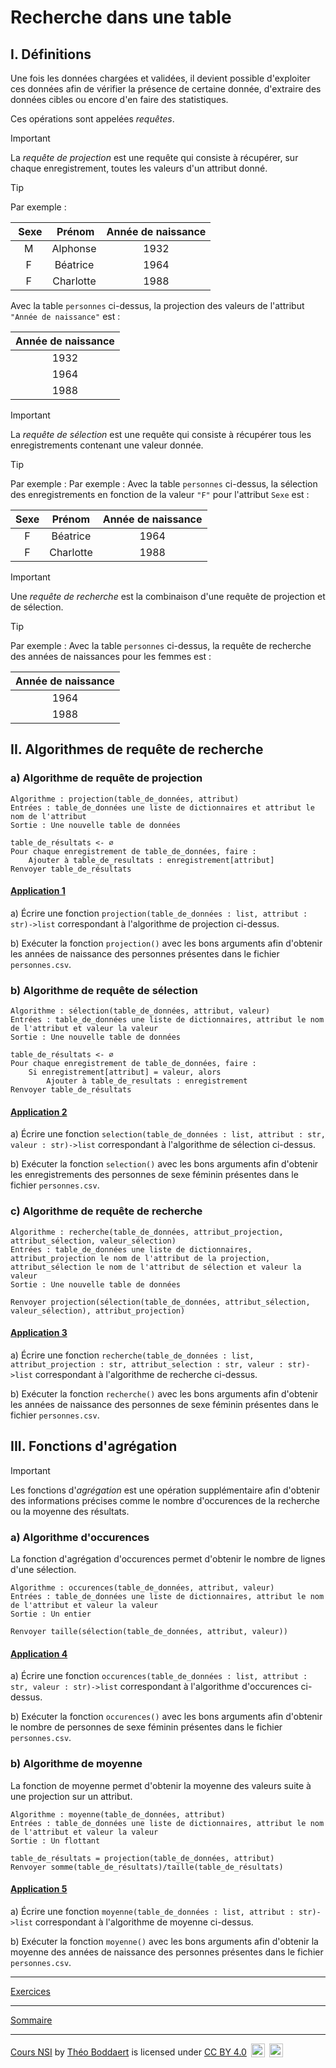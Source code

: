 # Recherche dans une table

## I. Définitions

Une fois les données chargées et validées, il devient possible d'exploiter ces données afin de vérifier la présence de certaine donnée, d'extraire des données cibles ou encore d'en faire des statistiques.

Ces opérations sont appelées *requêtes*.

> [!IMPORTANT]
> La *requête de projection* est une requête qui consiste à récupérer, sur chaque enregistrement, toutes les valeurs d'un attribut donné.

> [!TIP]
> Par exemple :
>
> | Sexe | Prénom | Année de naissance |
> | :---: | :---: | :---: |
> | M | Alphonse | 1932 |
> | F | Béatrice | 1964 |
> | F | Charlotte | 1988 |
>
> Avec la table `personnes` ci-dessus, la projection des valeurs de l'attribut `"Année de naissance"` est :
>
> | Année de naissance |
> | :---: |
> | 1932 |
> | 1964 |
> | 1988 |

> [!IMPORTANT]
> La *requête de sélection* est une requête qui consiste à récupérer tous les enregistrements contenant une valeur donnée.

> [!TIP]
> Par exemple :
> Par exemple :
> Avec la table `personnes` ci-dessus, la sélection des enregistrements en fonction de la valeur `"F"` pour l'attribut `Sexe` est :
>
> | Sexe | Prénom | Année de naissance |
> | :---: | :---: | :---: |
> | F | Béatrice | 1964 |
> | F | Charlotte | 1988 |


> [!IMPORTANT]
> Une *requête de recherche* est la combinaison d'une requête de projection et de sélection.

> [!TIP]
> Par exemple :
> Avec la table `personnes` ci-dessus, la requête de recherche des années de naissances pour les femmes est :
>
> | Année de naissance |
> | :---: |
> | 1964 |
> | 1988 |

## II. Algorithmes de requête de recherche

### a) Algorithme de requête de projection

```
Algorithme : projection(table_de_données, attribut)
Entrées : table_de_données une liste de dictionnaires et attribut le nom de l'attribut
Sortie : Une nouvelle table de données

table_de_résultats <- ∅
Pour chaque enregistrement de table_de_données, faire :
    Ajouter à table_de_resultats : enregistrement[attribut]
Renvoyer table_de_résultats
```

#### <ins>Application 1</ins>

a) Écrire une fonction `projection(table_de_données : list, attribut : str)->list` correspondant à l'algorithme de projection ci-dessus.

b) Exécuter la fonction `projection()` avec les bons arguments afin d'obtenir les années de naissance des personnes présentes dans le fichier `personnes.csv`.

### b) Algorithme de requête de sélection

```
Algorithme : sélection(table_de_données, attribut, valeur)
Entrées : table_de_données une liste de dictionnaires, attribut le nom de l'attribut et valeur la valeur
Sortie : Une nouvelle table de données

table_de_résultats <- ∅
Pour chaque enregistrement de table_de_données, faire :
    Si enregistrement[attribut] = valeur, alors
        Ajouter à table_de_resultats : enregistrement
Renvoyer table_de_résultats
```

#### <ins>Application 2</ins>

a) Écrire une fonction `selection(table_de_données : list, attribut : str, valeur : str)->list` correspondant à l'algorithme de sélection ci-dessus.

b) Exécuter la fonction `selection()` avec les bons arguments afin d'obtenir les enregistrements des personnes de sexe féminin présentes dans le fichier `personnes.csv`.

### c) Algorithme de requête de recherche

```
Algorithme : recherche(table_de_données, attribut_projection, attribut_sélection, valeur_sélection)
Entrées : table_de_données une liste de dictionnaires, attribut_projection le nom de l'attribut de la projection, attribut_sélection le nom de l'attribut de sélection et valeur la valeur
Sortie : Une nouvelle table de données

Renvoyer projection(sélection(table_de_données, attribut_sélection, valeur_sélection), attribut_projection)
```

#### <ins>Application 3</ins>

a) Écrire une fonction `recherche(table_de_données : list, attribut_projection : str, attribut_selection : str, valeur : str)->list` correspondant à l'algorithme de recherche ci-dessus.

b) Exécuter la fonction `recherche()` avec les bons arguments afin d'obtenir les années de naissance des personnes de sexe féminin présentes dans le fichier `personnes.csv`.

## III. Fonctions d'agrégation

> [!IMPORTANT]
> Les fonctions d'*agrégation* est une opération supplémentaire afin d'obtenir des informations précises comme le nombre d'occurences de la recherche ou la moyenne des résultats.

### a) Algorithme d'occurences

La fonction d'agrégation d'occurences permet d'obtenir le nombre de lignes d'une sélection.

```
Algorithme : occurences(table_de_données, attribut, valeur)
Entrées : table_de_données une liste de dictionnaires, attribut le nom de l'attribut et valeur la valeur
Sortie : Un entier

Renvoyer taille(sélection(table_de_données, attribut, valeur))
```

#### <ins>Application 4</ins>

a) Écrire une fonction `occurences(table_de_données : list, attribut : str, valeur : str)->list` correspondant à l'algorithme d'occurences ci-dessus.

b) Exécuter la fonction `occurences()` avec les bons arguments afin d'obtenir le nombre de personnes de sexe féminin présentes dans le fichier `personnes.csv`.

### b) Algorithme de moyenne

La fonction de moyenne permet d'obtenir la moyenne des valeurs suite à une projection sur un attribut.

```
Algorithme : moyenne(table_de_données, attribut)
Entrées : table_de_données une liste de dictionnaires, attribut le nom de l'attribut et valeur la valeur
Sortie : Un flottant

table_de_résultats = projection(table_de_données, attribut)
Renvoyer somme(table_de_résultats)/taille(table_de_résultats)
```

#### <ins>Application 5</ins>

a) Écrire une fonction `moyenne(table_de_données : list, attribut : str)->list` correspondant à l'algorithme de moyenne ci-dessus.

b) Exécuter la fonction `moyenne()` avec les bons arguments afin d'obtenir la moyenne des années de naissance des personnes présentes dans le fichier `personnes.csv`.

__________

[Exercices](./Exercices/Exercices_recherche_dans_une_table.md)

__________

[Sommaire](./../README.md)

___________

<p xmlns:cc="http://creativecommons.org/ns#" xmlns:dct="http://purl.org/dc/terms/"><a property="dct:title" rel="cc:attributionURL" href="https://github.com/boddaert/nsi">Cours NSI</a> by <a rel="cc:attributionURL dct:creator" property="cc:attributionName" href="https://github.com/boddaert">Théo Boddaert</a> is licensed under <a href="https://creativecommons.org/licenses/by/4.0/?ref=chooser-v1" target="_blank" rel="license noopener noreferrer" style="display:inline-block;">CC BY 4.0</a>  <img style="height:22px!important;margin-left:3px;vertical-align:text-bottom;" src="https://mirrors.creativecommons.org/presskit/icons/cc.svg?ref=chooser-v1" alt="">  <img style="height:22px!important;margin-left:3px;vertical-align:text-bottom;" src="https://mirrors.creativecommons.org/presskit/icons/by.svg?ref=chooser-v1" alt=""></p> 